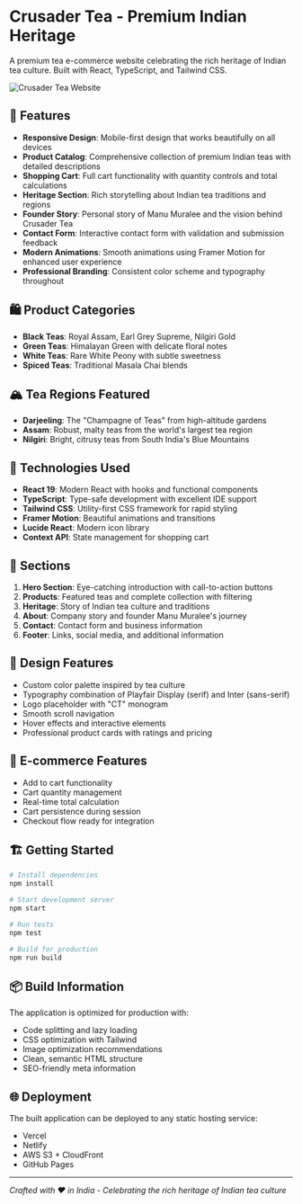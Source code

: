 # Crusader Tea - Premium Indian Heritage

A premium tea e-commerce website celebrating the rich heritage of Indian tea culture. Built with React, TypeScript, and Tailwind CSS.

![Crusader Tea Website](https://github.com/user-attachments/assets/561193ee-6a1b-4e3f-bfd2-b298ac1af971)

## 🍃 Features

- **Responsive Design**: Mobile-first design that works beautifully on all devices
- **Product Catalog**: Comprehensive collection of premium Indian teas with detailed descriptions
- **Shopping Cart**: Full cart functionality with quantity controls and total calculations
- **Heritage Section**: Rich storytelling about Indian tea traditions and regions
- **Founder Story**: Personal story of Manu Muralee and the vision behind Crusader Tea
- **Contact Form**: Interactive contact form with validation and submission feedback
- **Modern Animations**: Smooth animations using Framer Motion for enhanced user experience
- **Professional Branding**: Consistent color scheme and typography throughout

## 🛍️ Product Categories

- **Black Teas**: Royal Assam, Earl Grey Supreme, Nilgiri Gold
- **Green Teas**: Himalayan Green with delicate floral notes
- **White Teas**: Rare White Peony with subtle sweetness
- **Spiced Teas**: Traditional Masala Chai blends

## 🏔️ Tea Regions Featured

- **Darjeeling**: The "Champagne of Teas" from high-altitude gardens
- **Assam**: Robust, malty teas from the world's largest tea region
- **Nilgiri**: Bright, citrusy teas from South India's Blue Mountains

## 🚀 Technologies Used

- **React 19**: Modern React with hooks and functional components
- **TypeScript**: Type-safe development with excellent IDE support
- **Tailwind CSS**: Utility-first CSS framework for rapid styling
- **Framer Motion**: Beautiful animations and transitions
- **Lucide React**: Modern icon library
- **Context API**: State management for shopping cart

## 📱 Sections

1. **Hero Section**: Eye-catching introduction with call-to-action buttons
2. **Products**: Featured teas and complete collection with filtering
3. **Heritage**: Story of Indian tea culture and traditions
4. **About**: Company story and founder Manu Muralee's journey
5. **Contact**: Contact form and business information
6. **Footer**: Links, social media, and additional information

## 🎨 Design Features

- Custom color palette inspired by tea culture
- Typography combination of Playfair Display (serif) and Inter (sans-serif)
- Logo placeholder with "CT" monogram
- Smooth scroll navigation
- Hover effects and interactive elements
- Professional product cards with ratings and pricing

## 🛒 E-commerce Features

- Add to cart functionality
- Cart quantity management
- Real-time total calculation
- Cart persistence during session
- Checkout flow ready for integration

## 🏗️ Getting Started

```bash
# Install dependencies
npm install

# Start development server
npm start

# Run tests
npm test

# Build for production
npm run build
```

## 📦 Build Information

The application is optimized for production with:
- Code splitting and lazy loading
- CSS optimization with Tailwind
- Image optimization recommendations
- Clean, semantic HTML structure
- SEO-friendly meta information

## 🌐 Deployment

The built application can be deployed to any static hosting service:
- Vercel
- Netlify
- AWS S3 + CloudFront
- GitHub Pages

---

*Crafted with ❤️ in India - Celebrating the rich heritage of Indian tea culture*
